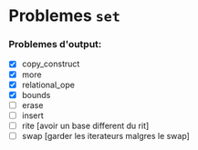 # Problemes `set`

### Problemes d'output:

- [x] copy_construct
- [x] more
- [x] relational_ope
- [x] bounds
- [ ] erase
- [ ] insert
- [ ] rite  [avoir un base different du rit]
- [ ] swap  [garder les iterateurs malgres le swap]